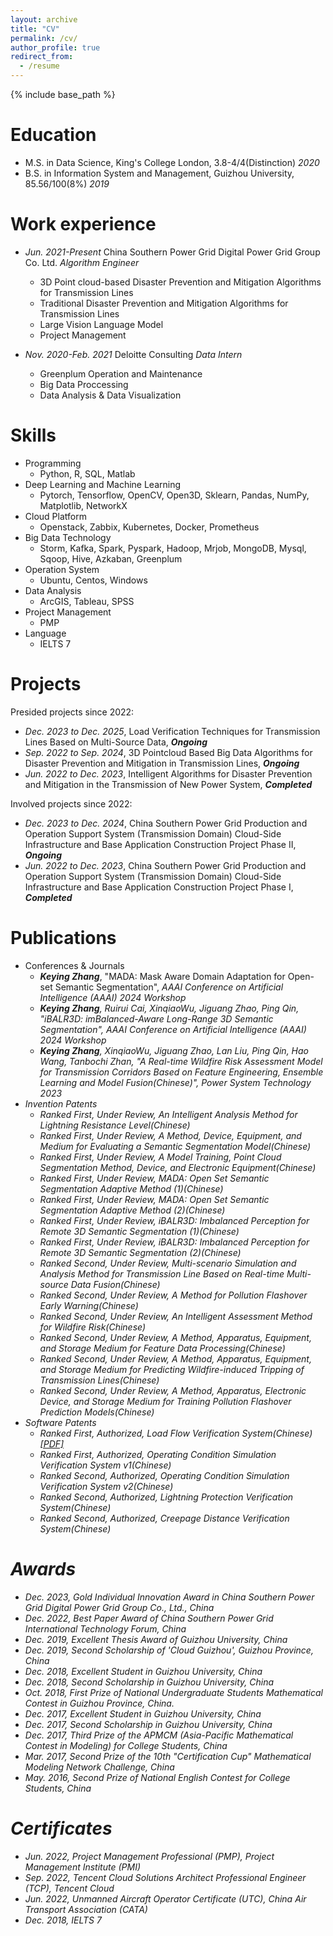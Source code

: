 ```yaml
---
layout: archive
title: "CV"
permalink: /cv/
author_profile: true
redirect_from:
  - /resume
---
```


{% include base_path %}

Education
======
* M.S. in Data Science, King's College London, 3.8-4/4(Distinction) *2020*
* B.S. in Information System and Management, Guizhou University, 85.56/100(8%) *2019*

Work experience
======
* *Jun. 2021-Present* China Southern Power Grid Digital Power Grid Group Co. Ltd. *Algorithm Engineer*
  * 3D Point cloud-based Disaster Prevention and Mitigation Algorithms for Transmission Lines
  * Traditional Disaster Prevention and Mitigation Algorithms for Transmission Lines
  * Large Vision Language Model
  * Project Management

* *Nov. 2020-Feb. 2021* Deloitte Consulting *Data Intern*
  * Greenplum Operation and Maintenance
  * Big Data Proccessing
  * Data Analysis & Data Visualization
  
Skills
======
* Programming
  * Python, R, SQL, Matlab
* Deep Learning and Machine Learning
  * Pytorch, Tensorflow, OpenCV, Open3D, Sklearn, Pandas, NumPy, Matplotlib, NetworkX
* Cloud Platform
  * Openstack, Zabbix, Kubernetes, Docker, Prometheus
* Big Data Technology
  * Storm, Kafka, Spark, Pyspark, Hadoop, Mrjob, MongoDB, Mysql, Sqoop, Hive, Azkaban, Greenplum
* Operation System
  * Ubuntu, Centos, Windows
* Data Analysis
  * ArcGIS, Tableau, SPSS
* Project Management
  * PMP
* Language
  * IELTS 7

Projects
======
Presided projects since 2022:
* *Dec. 2023 to Dec. 2025*, Load Verification Techniques for Transmission Lines Based on Multi-Source Data, ***Ongoing***
* *Sep. 2022 to Sep. 2024*, 3D Pointcloud Based Big Data Algorithms for Disaster Prevention and Mitigation in Transmission Lines, ***Ongoing***
* *Jun. 2022 to Dec. 2023*, Intelligent Algorithms for Disaster Prevention and Mitigation in the Transmission of New Power System, ***Completed***

Involved projects since 2022:
* *Dec. 2023 to Dec. 2024*, China Southern Power Grid Production and Operation Support System (Transmission Domain) Cloud-Side Infrastructure and Base Application Construction Project Phase II, ***Ongoing***
* *Jun. 2022 to Dec. 2023*, China Southern Power Grid Production and Operation Support System (Transmission Domain) Cloud-Side Infrastructure and Base Application Construction Project Phase I, ***Completed***

Publications
======
* Conferences & Journals
  * <em><strong>Keying Zhang</strong></em>, "MADA: Mask Aware Domain Adaptation for Open-set Semantic Segmentation", <em>AAAI Conference on Artificial Intelligence (AAAI) 2024 Workshop</em>
  * <em><strong>Keying Zhang</strong>, Ruirui Cai, XinqiaoWu, Jiguang Zhao, Ping Qin<em>, "iBALR3D: imBalanced-Aware Long-Range 3D Semantic Segmentation", <em>AAAI Conference on Artificial Intelligence (AAAI) 2024 Workshop</em>
  * <em><strong>Keying Zhang</strong>, XinqiaoWu, Jiguang Zhao, Lan Liu, Ping Qin, Hao Wang, Tanbochi Zhan</em>, "A Real-time Wildfire Risk Assessment Model for Transmission Corridors Based on Feature Engineering, Ensemble Learning and Model Fusion(Chinese)", <em>Power System Technology 2023</em>
* Invention Patents
  * *Ranked First, Under Review*, An Intelligent Analysis Method for Lightning Resistance Level(Chinese)
  * *Ranked First, Under Review*, A Method, Device, Equipment, and Medium for Evaluating a Semantic Segmentation Model(Chinese)
  * *Ranked First, Under Review*, A Model Training, Point Cloud Segmentation Method, Device, and Electronic Equipment(Chinese)
  * *Ranked First, Under Review*, MADA: Open Set Semantic Segmentation Adaptive Method (1)(Chinese)
  * *Ranked First, Under Review*, MADA: Open Set Semantic Segmentation Adaptive Method (2)(Chinese)
  * *Ranked First, Under Review*, iBALR3D: Imbalanced Perception for Remote 3D Semantic Segmentation (1)(Chinese)
  * *Ranked First, Under Review*, iBALR3D: Imbalanced Perception for Remote 3D Semantic Segmentation (2)(Chinese)
  * *Ranked Second, Under Review*, Multi-scenario Simulation and Analysis Method for Transmission Line Based on Real-time Multi-source Data Fusion(Chinese)
  * *Ranked Second, Under Review*, A Method for Pollution Flashover Early Warning(Chinese)
  * *Ranked Second, Under Review*, An Intelligent Assessment Method for Wildfire Risk(Chinese)
  * *Ranked Second, Under Review*, A Method, Apparatus, Equipment, and Storage Medium for Feature Data Processing(Chinese)
  * *Ranked Second, Under Review*, A Method, Apparatus, Equipment, and Storage Medium for Predicting Wildfire-induced Tripping of Transmission Lines(Chinese)
  * *Ranked Second, Under Review*, A Method, Apparatus, Electronic Device, and Storage Medium for Training Pollution Flashover Prediction Models(Chinese) 
* Software Patents
  * *Ranked First, Authorized*, Load Flow Verification System(Chinese)<br/><a href="http://KeyingZhang67.github.io/files/1、2023-0285_2024SR0047398_Load Flow Verification System(Chinese).pdf">[PDF]</a>
  * *Ranked First, Authorized*, Operating Condition Simulation Verification System v1(Chinese)
  * *Ranked Second, Authorized*, Operating Condition Simulation Verification System v2(Chinese)
  * *Ranked Second, Authorized*, Lightning Protection Verification System(Chinese)
  * *Ranked Second, Authorized*, Creepage Distance Verification System(Chinese)
  
Awards
======
* *Dec. 2023*, Gold Individual Innovation Award in China Southern Power Grid Digital Power Grid Group Co., Ltd., China
* *Dec. 2022*, Best Paper Award of China Southern Power Grid International Technology Forum, China
* *Dec. 2019*, Excellent Thesis Award of Guizhou University, China
* *Dec. 2019*, Second Scholarship of 'Cloud Guizhou', Guizhou Province, China
* *Dec. 2018*, Excellent Student in Guizhou University, China
* *Dec. 2018*, Second Scholarship in Guizhou University, China
* *Oct. 2018*, First Prize of National Undergraduate Students Mathematical Contest in Guizhou Province, China.
* *Dec. 2017*, Excellent Student in Guizhou University, China
* *Dec. 2017*, Second Scholarship in Guizhou University, China
* *Dec. 2017*, Third Prize of the APMCM (Asia-Pacific Mathematical Contest in Modeling) for College Students, China
* *Mar. 2017*, Second Prize of the 10th "Certification Cup" Mathematical Modeling Network Challenge, China
* *May. 2016*, Second Prize of National English Contest for College Students, China

Certificates
======
* *Jun. 2022*, Project Management Professional (PMP), *Project Management Institute (PMI)*
* *Sep. 2022*, Tencent Cloud Solutions Architect Professional Engineer (TCP), *Tencent Cloud*
* *Jun. 2022*, Unmanned Aircraft Operator Certificate (UTC), *China Air Transport Association (CATA)*
* *Dec. 2018*, IELTS 7

  
